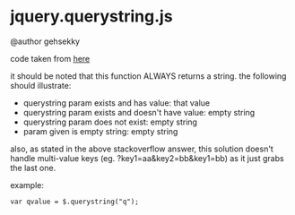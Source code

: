 # jquery.querystring.js

@author gehsekky

code taken from [here](http://stackoverflow.com/questions/901115/get-query-string-values-in-javascript/901144)

it should be noted that this function ALWAYS returns a string. the following should illustrate:

* querystring param exists and has value: that value
* querystring param exists and doesn't have value: empty string
* querystring param does not exist: empty string
* param given is empty string: empty string

also, as stated in the above stackoverflow answer, this solution doesn't handle multi-value keys (eg. ?key1=aa&key2=bb&key1=bb) as it just grabs the last one.

example:

    var qvalue = $.querystring("q");
